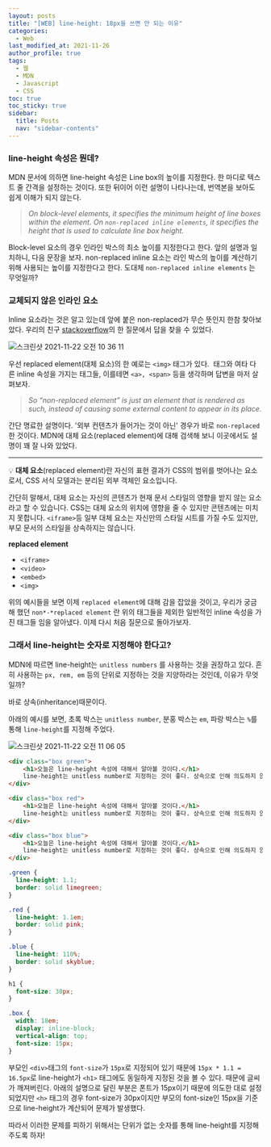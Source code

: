 ```yaml
---
layout: posts
title: "[WEB] line-height: 18px을 쓰면 안 되는 이유"
categories:
  - Web
last_modified_at: 2021-11-26
author_profile: true
tags:
  - 웹
  - MDN
  - Javascript
  - CSS
toc: true
toc_sticky: true
sidebar:
  title: Posts
  nav: "sidebar-contents"
---
```


### line-height 속성은 뭔데?

MDN 문서에 의하면 line-height 속성은 Line box의 높이를 지정한다. 한 마디로 텍스트 줄 간격을 설정하는 것이다. 또한 뒤이어 이런 설명이 나타나는데, 번역본을 보아도 쉽게 이해가 되지 않는다.

> *On block-level elements, it specifies the minimum height of line boxes within the element. On `non-replaced inline elements`, it specifies the height that is used to calculate line box height.*
> 

Block-level 요소의 경우 인라인 박스의 최소 높이를 지정한다고 한다. 앞의 설명과 일치하니, 다음 문장을 보자. non-replaced inline 요소는 라인 박스의 높이를 계산하기 위해 사용되는 높이를 지정한다고 한다. 도대체 `non-replaced inline elements` 는 무엇일까?

### 교체되지 않은 인라인 요소

lnline 요소라는 것은 알고 있는데 앞에 붙은 non-replaced가 무슨 뜻인지 한참 찾아보았다. 우리의 친구 [stackoverflow](https://stackoverflow.com/questions/12468176/what-is-a-non-replaced-inline-element)의 한 질문에서 답을 찾을 수 있었다. 

![스크린샷 2021-11-22 오전 10 36 11](https://user-images.githubusercontent.com/48341341/143008237-4a5883a8-a6b4-4c90-abfa-52f7f2b1924e.png)


우선 replaced element(대체 요소)의 한 예로는 `<img>` 태그가 있다. <img> 태그와 여타 다른 inline 속성을 가지는 태그들, 이를테면 `<a>, <span>` 등을 생각하며 답변을 마저 살펴보자.

> *So “non-replaced element” is just an element that is rendered as such, instead of causing some external content to appear in its place.*
> 

간단 명료한 설명이다. '외부 컨텐츠가 들어가는 것이 아닌' 경우가 바로 `non-replaced`한 것이다. MDN에 대체 요소(replaced element)에 대해 검색해 보니 이곳에서도 설명이 꽤 잘 나와 있었다. 

<hr />

💡 **대체 요소**(replaced element)란 자신의 표현 결과가 CSS의 범위를 벗어나는 요소로서, CSS 서식 모델과는 분리된 외부 객체인 요소입니다.

간단히 말해서, 대체 요소는 자신의 콘텐츠가 현재 문서 스타일의 영향을 받지 않는 요소라고 할 수 있습니다. CSS는 대체 요소의 위치에 영향을 줄 수 있지만 콘텐츠에는 미치지 못합니다. `<iframe>`등 일부 대체 요소는 자신만의 스타일 시트를 가질 수도 있지만, 부모 문서의 스타일을 상속하지는 않습니다.



**replaced element**

- ```<iframe>```
- ```<video>```
- ```<embed>```
- ```<img>```

위의 예시들을 보면 이제 `replaced element`에 대해 감을 잡았을 것이고, 우리가 궁금해 했던 `non*-*replaced element` 란 위의 태그들을 제외한 일반적인 inline 속성을 가진 태그들 임을 알아냈다. 이제 다시 처음 질문으로 돌아가보자.

### 그래서 line-height는 숫자로 지정해야 한다고?

MDN에 따르면 line-height는 `unitless numbers` 를 사용하는 것을 권장하고 있다. 흔히 사용하는 `px, rem, em` 등의 단위로 지정하는 것을 지양하라는 것인데, 이유가 무엇일까?

바로 상속(inheritance)때문이다. 

아래의 예시를 보면, 초록 박스는 ```unitless number```, 분홍 박스는 ```em```, 파랑 박스는 ```%```를 통해 ```line-height```를 지정해 주었다. 

![스크린샷 2021-11-22 오전 11 06 05](https://user-images.githubusercontent.com/48341341/143008273-45724ac8-245b-475b-a6b1-30517e8fe0c2.png)


```HTML
<div class="box green">
	<h1>오늘은 line-height 속성에 대해서 알아볼 것이다.</h1>
	line-height는 unitless number로 지정하는 것이 좋다. 상속으로 인해 의도하지 않은 결과가 나타날 수 있기 때문이다.
</div>

<div class="box red">
	<h1>오늘은 line-height 속성에 대해서 알아볼 것이다.</h1>
	line-height는 unitless number로 지정하는 것이 좋다. 상속으로 인해 의도하지 않은 결과가 나타날 수 있기 때문이다.
</div>

<div class="box blue">
	<h1>오늘은 line-height 속성에 대해서 알아볼 것이다.</h1>
	line-height는 unitless number로 지정하는 것이 좋다. 상속으로 인해 의도하지 않은 결과가 나타날 수 있기 때문이다.
</div>
```

```CSS
.green {
  line-height: 1.1;
  border: solid limegreen;
}

.red {
  line-height: 1.1em;
  border: solid pink;
}

.blue {
  line-height: 110%;
  border: solid skyblue;
}

h1 {
  font-size: 30px;
}

.box {
  width: 18em;
  display: inline-block;
  vertical-align: top;
  font-size: 15px;
}
```

	
부모인 ```<div>```태그의 ```font-size```가 ```15px```로 지정되어 있기 때문에 ```15px * 1.1 = 16.5px```로 line-height가 ```<h1>``` 태그에도 동일하게 지정된 것을 볼 수 있다. 때문에 글씨가 깨져버린다. 아래의 설명으로 달린 부분은 폰트가 15px이기 때문에 의도한 대로 설정되었지만 ```<h>``` 태그의 경우 font-size가 30px이지만 부모의 font-size인 15px을 기준으로 line-height가 계산되어 문제가 발생했다.

따라서 이러한 문제를 피하기 위해서는 단위가 없는 숫자를 통해 line-height를 지정해 주도록 하자!
